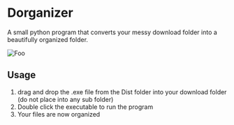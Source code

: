 # Dorganizer

A small python program that converts your messy download folder into a beautifully organized folder.

![Foo](https://www.tenforums.com/geek/gars/images/2/types/thumb__ownloads_folder.png)

## Usage

1. drag and drop the .exe file from the Dist folder into your download folder (do not place into any sub folder)
2. Double click the executable to run the program
3. Your files are now organized

